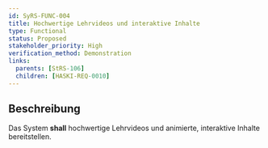 ```yaml
---
id: SyRS-FUNC-004
title: Hochwertige Lehrvideos und interaktive Inhalte
type: Functional
status: Proposed
stakeholder_priority: High
verification_method: Demonstration
links:
  parents: [StRS-106]
  children: [HASKI-REQ-0010]
---
```


## Beschreibung
Das System **shall** hochwertige Lehrvideos und animierte, interaktive Inhalte bereitstellen.
